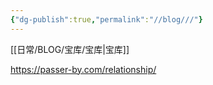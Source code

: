 ```yaml
---
{"dg-publish":true,"permalink":"//blog///"}
---
```



[[日常/BLOG/宝库/宝库\|宝库]]


https://passer-by.com/relationship/
